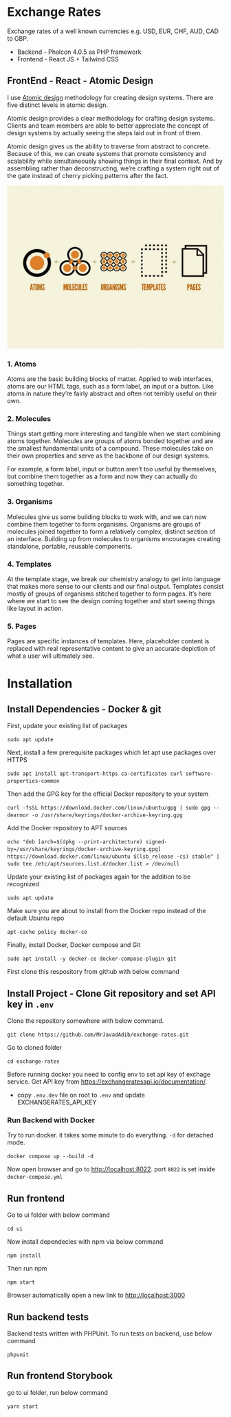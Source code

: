 # Exchange Rates

Exchange rates of a well known currencies e.g. USD, EUR, CHF, AUD, CAD to GBP.

- Backend - Phalcon 4.0.5 as PHP framework
- Frontend - React JS + Tailwind CSS

## FrontEnd - React - Atomic Design

I use [Atomic design](https://bradfrost.com/blog/post/atomic-web-design/) methodology for creating design systems. There are five distinct levels in atomic design.

Atomic design provides a clear methodology for crafting design systems. Clients and team members are able to better appreciate the concept of design systems by actually seeing the steps laid out in front of them.

Atomic design gives us the ability to traverse from abstract to concrete. Because of this, we can create systems that promote consistency and scalability while simultaneously showing things in their final context. And by assembling rather than deconstructing, we’re crafting a system right out of the gate instead of cherry picking patterns after the fact.

![Atomic Design](doc/atomic-design.jpg?raw=true "Atomic Design")

### 1. Atoms

Atoms are the basic building blocks of matter. Applied to web interfaces, atoms are our HTML tags, such as a form label, an input or a button. Like atoms in nature they’re fairly abstract and often not terribly useful on their own.

### 2. Molecules

Things start getting more interesting and tangible when we start combining atoms together. Molecules are groups of atoms bonded together and are the smallest fundamental units of a compound. These molecules take on their own properties and serve as the backbone of our design systems.

For example, a form label, input or button aren’t too useful by themselves, but combine them together as a form and now they can actually do something together.

### 3. Organisms

Molecules give us some building blocks to work with, and we can now combine them together to form organisms. Organisms are groups of molecules joined together to form a relatively complex, distinct section of an interface. Building up from molecules to organisms encourages creating standalone, portable, reusable components.

### 4. Templates

At the template stage, we break our chemistry analogy to get into language that makes more sense to our clients and our final output. Templates consist mostly of groups of organisms stitched together to form pages. It’s here where we start to see the design coming together and start seeing things like layout in action.

### 5. Pages

Pages are specific instances of templates. Here, placeholder content is replaced with real representative content to give an accurate depiction of what a user will ultimately see.

# Installation

## Install Dependencies - Docker & git

First, update your existing list of packages

`sudo apt update`

Next, install a few prerequisite packages which let apt use packages over HTTPS

`sudo apt install apt-transport-https ca-certificates curl software-properties-common`

Then add the GPG key for the official Docker repository to your system

`curl -fsSL https://download.docker.com/linux/ubuntu/gpg | sudo gpg --dearmor -o /usr/share/keyrings/docker-archive-keyring.gpg`

Add the Docker repository to APT sources

`echo "deb [arch=$(dpkg --print-architecture) signed-by=/usr/share/keyrings/docker-archive-keyring.gpg] https://download.docker.com/linux/ubuntu $(lsb_release -cs) stable" | sudo tee /etc/apt/sources.list.d/docker.list > /dev/null`

Update your existing list of packages again for the addition to be recognized

`sudo apt update`

Make sure you are about to install from the Docker repo instead of the default Ubuntu repo

`apt-cache policy docker-ce`

Finally, install Docker, Docker compose and Git

`sudo apt install -y docker-ce docker-compose-plugin git`

First clone this respository from github with below command

## Install Project - Clone Git repository and set API key in `.env`

Clone the repository somewhere with below command.

`git clone https://github.com/MrJavadAdib/exchange-rates.git`

Go to cloned folder

`cd exchange-rates`

Before running docker you need to config env to set api key of exchage service. Get API key from <https://exchangeratesapi.io/documentation/>.

- copy `.env.dev` file on root to `.env` and update EXCHANGERATES_API_KEY

### Run Backend with Docker

Try to run docker. it takes some minute to do everything. `-d` for detached mode.

`docker compose up --build -d`

Now open browser and go to <http://localhost:8022>. port `8022` is set inside `docker-compose.yml`

## Run frontend

Go to ui folder with below command

`cd ui`

Now install dependecies with npm via below command

`npm install`

Then run npm

`npm start`

Browser automatically open a new link to <http://localhost:3000>

## Run backend tests

Backend tests written with PHPUnit. To run tests on backend, use below command

`phpunit`

## Run frontend Storybook

go to ui folder, run below command

`yarn start`

